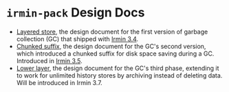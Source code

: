 # `irmin-pack` Design Docs

- [Layered store](./layered_store.md), the design document for the first version of garbage collection (GC) that shipped with [Irmin 3.4](https://github.com/mirage/irmin/releases/tag/3.4.0).
- [Chunked suffix](./chunked_suffix.md), the design document for the GC's second version, which introduced a chunked suffix for disk space saving during a GC. Introduced in [Irmin 3.5](https://github.com/mirage/irmin/releases/tag/3.5.0).
- [Lower layer](./lower_layer.md), the design document for the GC's third phase, extending it to work for unlimited history stores by archiving instead of deleting data. Will be introduced in Irmin 3.7.
